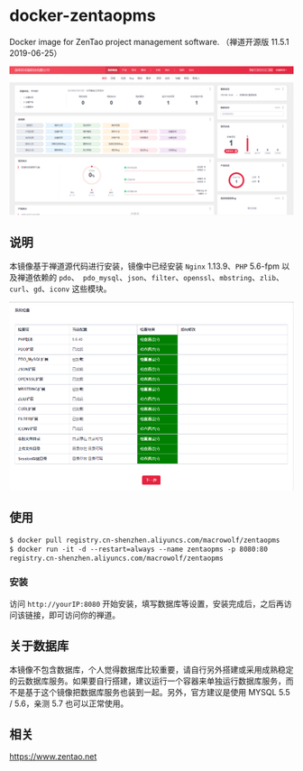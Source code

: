 # docker-zentaopms
Docker image for ZenTao project management software. （禅道开源版 11.5.1 2019-06-25）

![宏狼科技PMS](https://raw.githubusercontent.com/bingozb/docker-zentaopms/master/demo.png)

## 说明
本镜像基于禅道源代码进行安装，镜像中已经安装 `Nginx` 1.13.9、`PHP` 5.6-fpm 以及禅道依赖的 `pdo`、` pdo_mysql`、`json`、`filter`、`openssl`、`mbstring`、`zlib`、`curl`、`gd`、`iconv` 这些模块。

![系统扩展检查](https://raw.githubusercontent.com/bingozb/docker-zentaopms/master/vendor.png)

## 使用

```shell
$ docker pull registry.cn-shenzhen.aliyuncs.com/macrowolf/zentaopms
$ docker run -it -d --restart=always --name zentaopms -p 8080:80 registry.cn-shenzhen.aliyuncs.com/macrowolf/zentaopms
```

### 安装

访问 `http://yourIP:8080` 开始安装，填写数据库等设置，安装完成后，之后再访问该链接，即可访问你的禅道。 

## 关于数据库
本镜像不包含数据库，个人觉得数据库比较重要，请自行另外搭建或采用成熟稳定的云数据库服务。如果要自行搭建，建议运行一个容器来单独运行数据库服务，而不是基于这个镜像把数据库服务也装到一起。另外，官方建议是使用 MYSQL 5.5 / 5.6，亲测 5.7 也可以正常使用。

## 相关
https://www.zentao.net
